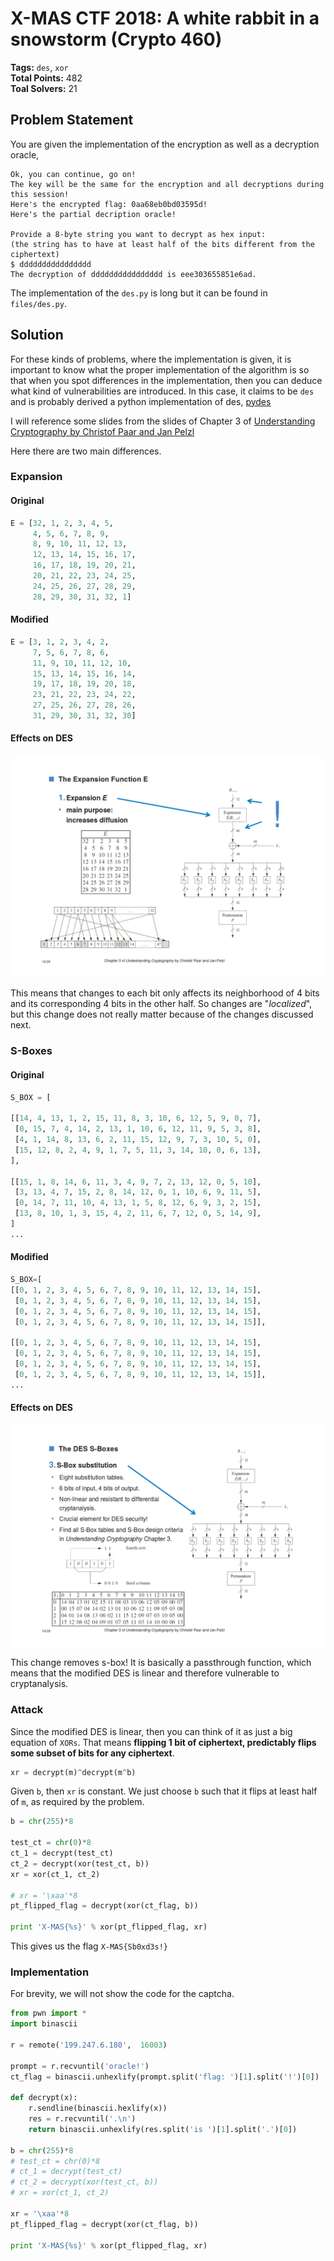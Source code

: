 # X-MAS CTF 2018: A white rabbit in a snowstorm (Crypto 460)

__Tags:__ `des`, `xor`  
__Total Points:__ 482    
__Toal Solvers:__ 21


## Problem Statement

You are given the implementation of the encryption as well as a decryption oracle,

```
Ok, you can continue, go on!
The key will be the same for the encryption and all decryptions during this session!
Here's the encrypted flag: 0aa68eb0bd03595d!
Here's the partial decription oracle!

Provide a 8-byte string you want to decrypt as hex input:
(the string has to have at least half of the bits different from the ciphertext)
$ dddddddddddddddd
The decryption of dddddddddddddddd is eee303655851e6ad.
```

The implementation of the `des.py` is long but it can be found in `files/des.py`.

## Solution

For these kinds of problems, where the implementation is given, it is important to know what the proper implementation of the algorithm is so that when you spot differences in the implementation, then you can deduce what kind of vulnerabilities are introduced. In this case, it claims to be `des` and is probably derived a python implementation of des, [pydes](https://github.com/RobinDavid/pydes/blob/master/pydes.py)

I will reference some slides from the slides of Chapter 3 of [Understanding Cryptography
by Christof Paar and Jan Pelzl](http://www.crypto-textbook.com/)

Here there are two main differences.

### Expansion

#### Original

```python
E = [32, 1, 2, 3, 4, 5,
     4, 5, 6, 7, 8, 9,
     8, 9, 10, 11, 12, 13,
     12, 13, 14, 15, 16, 17,
     16, 17, 18, 19, 20, 21,
     20, 21, 22, 23, 24, 25,
     24, 25, 26, 27, 28, 29,
     28, 29, 30, 31, 32, 1]
```

#### Modified

```python
E = [3, 1, 2, 3, 4, 2,
     7, 5, 6, 7, 8, 6,
     11, 9, 10, 11, 12, 10,
     15, 13, 14, 15, 16, 14,
     19, 17, 18, 19, 20, 18,
     23, 21, 22, 23, 24, 22,
     27, 25, 26, 27, 28, 26,
     31, 29, 30, 31, 32, 30]
```
#### Effects on DES

![expansion](solution_files/expansion_function.png)

This means that changes to each bit only affects its neighborhood of 4 bits and its corresponding 4 bits in the other half. So changes are "_localized_", but this change does not really matter because of the changes discussed next.

### S-Boxes

#### Original
```python
S_BOX = [

[[14, 4, 13, 1, 2, 15, 11, 8, 3, 10, 6, 12, 5, 9, 0, 7],
 [0, 15, 7, 4, 14, 2, 13, 1, 10, 6, 12, 11, 9, 5, 3, 8],
 [4, 1, 14, 8, 13, 6, 2, 11, 15, 12, 9, 7, 3, 10, 5, 0],
 [15, 12, 8, 2, 4, 9, 1, 7, 5, 11, 3, 14, 10, 0, 6, 13],
],

[[15, 1, 8, 14, 6, 11, 3, 4, 9, 7, 2, 13, 12, 0, 5, 10],
 [3, 13, 4, 7, 15, 2, 8, 14, 12, 0, 1, 10, 6, 9, 11, 5],
 [0, 14, 7, 11, 10, 4, 13, 1, 5, 8, 12, 6, 9, 3, 2, 15],
 [13, 8, 10, 1, 3, 15, 4, 2, 11, 6, 7, 12, 0, 5, 14, 9],
]
...
```

#### Modified
```python
S_BOX=[
[[0, 1, 2, 3, 4, 5, 6, 7, 8, 9, 10, 11, 12, 13, 14, 15],
 [0, 1, 2, 3, 4, 5, 6, 7, 8, 9, 10, 11, 12, 13, 14, 15],
 [0, 1, 2, 3, 4, 5, 6, 7, 8, 9, 10, 11, 12, 13, 14, 15],
 [0, 1, 2, 3, 4, 5, 6, 7, 8, 9, 10, 11, 12, 13, 14, 15]],

[[0, 1, 2, 3, 4, 5, 6, 7, 8, 9, 10, 11, 12, 13, 14, 15],
 [0, 1, 2, 3, 4, 5, 6, 7, 8, 9, 10, 11, 12, 13, 14, 15],
 [0, 1, 2, 3, 4, 5, 6, 7, 8, 9, 10, 11, 12, 13, 14, 15],
 [0, 1, 2, 3, 4, 5, 6, 7, 8, 9, 10, 11, 12, 13, 14, 15]],
...
```

#### Effects on DES

![sbox](solution_files/s-boxes.png)

This change removes s-box! It is basically a passthrough function, which means that the modified DES is linear and therefore vulnerable to cryptanalysis.

### Attack

Since the modified DES is linear, then you can think of it as just a big equation of `XORs`. That means __flipping 1 bit of ciphertext, predictably flips some subset of bits for any ciphertext__.

```python
xr = decrypt(m)^decrypt(m^b)
```

Given `b`, then `xr` is constant. We just choose `b` such that it flips at least half of `m`, as required by the problem.

```python
b = chr(255)*8

test_ct = chr(0)*8
ct_1 = decrypt(test_ct)
ct_2 = decrypt(xor(test_ct, b))
xr = xor(ct_1, ct_2)

# xr = '\xaa'*8
pt_flipped_flag = decrypt(xor(ct_flag, b))

print 'X-MAS{%s}' % xor(pt_flipped_flag, xr)

```

This gives us the flag `X-MAS{Sb0xd3s!}`

### Implementation

For brevity, we will not show the code for the captcha.

```python
from pwn import *
import binascii

r = remote('199.247.6.180',  16003)

prompt = r.recvuntil('oracle!')
ct_flag = binascii.unhexlify(prompt.split('flag: ')[1].split('!')[0])

def decrypt(x):
	r.sendline(binascii.hexlify(x))
	res = r.recvuntil('.\n')
	return binascii.unhexlify(res.split('is ')[1].split('.')[0])

b = chr(255)*8
# test_ct = chr(0)*8
# ct_1 = decrypt(test_ct)
# ct_2 = decrypt(xor(test_ct, b))
# xr = xor(ct_1, ct_2)

xr = '\xaa'*8
pt_flipped_flag = decrypt(xor(ct_flag, b))

print 'X-MAS{%s}' % xor(pt_flipped_flag, xr)
```
